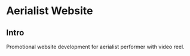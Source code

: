 # Aerialist Website
## Intro
Promotional website development for aerialist performer with video reel.
